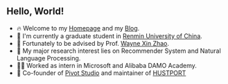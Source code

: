 ## Hello, World!

- 🔥 Welcome to my [Homepage](https://czshang.cn) and my [Blog](https://moecode.com).
- 🤗 I'm currently a graduate student in [Renmin University of China](https://www.ruc.edu.cn).
- 📙 Fortunately to be advised by Prof. [Wayne Xin Zhao](http://aibox.ruc.edu.cn/batmanfly).
- 🔭 My major research interest lies on Recommender System and Natural Language Processing.
- 👨‍💻 Worked as intern in Microsoft and Alibaba DAMO Academy.
- 💪 Co-founder of [Pivot Studio](https://pivotstudio.cn) and maintainer of [HUSTPORT](http://hustport.pivotstudio.cn)
